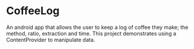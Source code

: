 # CoffeeLog
An android app that allows the user to keep a log of coffee they make; the method, ratio, extraction and time.
This project demonstrates using a ContentProvider to manipulate data.
